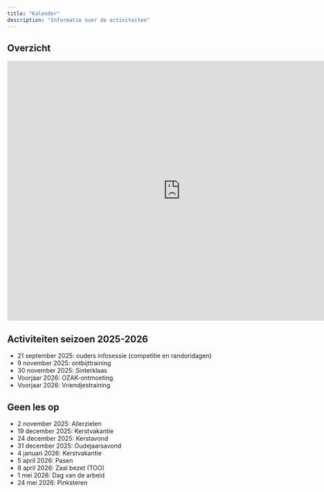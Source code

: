 ```yaml
---
title: "Kalender"
description: "Informatie over de activiteiten"
---
```


## Overzicht

<iframe 
  src="https://calendar.google.com/calendar/embed?showTitle=0&showDate=0&showPrint=0&showCalendars=0&showTz=0&mode=AGENDA&height=600&wkst=1&bgcolor=%23FFFFFF&src=judo.oosterzele%40gmail.com&color=%232952A3&ctz=Europe%2FBrussels" 
  style="border: 0" 
  width="800" 
  height="600" 
  frameborder="0" 
  scrolling="no">
</iframe>

## Activiteiten seizoen 2025-2026

- 21 september 2025: ouders infosessie (competitie en randoridagen)
- 9 november 2025: ontbijttraining
- 30 november 2025: Sinterklaas
- Voorjaar 2026: OZAK-ontmoeting
- Voorjaar 2026: Vriendjestraining

## Geen les op

- 2 november 2025: Allerzielen
- 19 december 2025: Kerstvakantie
- 24 december 2025: Kerstavond
- 31 december 2025: Oudejaarsavond
- 4 januari 2026: Kerstvakantie
- 5 april 2026: Pasen
- 8 april 2026: Zaal bezet (TOO)
- 1 mei 2026: Dag van de arbeid
- 24 mei 2026: Pinksteren
